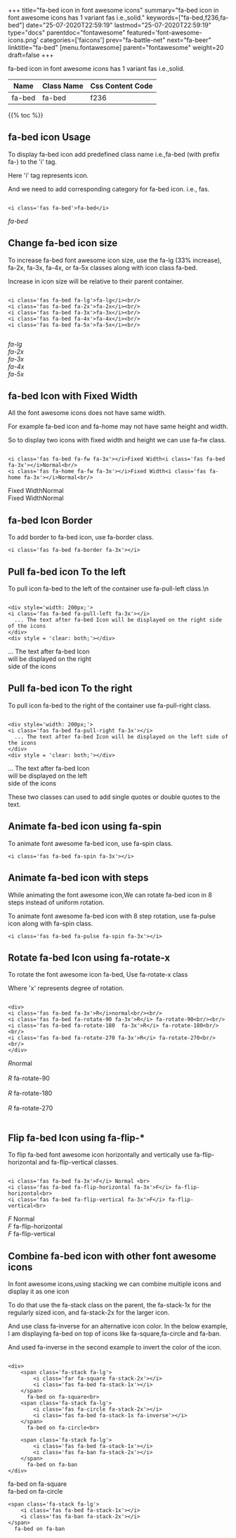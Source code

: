 +++
title="fa-bed icon in font awesome icons"
summary="fa-bed icon in font awesome icons has 1 variant fas i.e.,solid."
keywords=["fa-bed,f236,fa-bed"]
date="25-07-2020T22:59:19"
lastmod="25-07-2020T22:59:19"
type="docs"
parentdoc="fontawesome"
featured='font-awesome-icons.png'
categories=['faicons']
prev="fa-battle-net"
next="fa-beer"
linktitle="fa-bed"
[menu.fontawesome]
parent="fontawesome"
weight=20
draft=false
+++


fa-bed icon in font awesome icons has 1 variant fas i.e.,solid.

<div class='table-responsive'><table class='table'><thead><tr><th>Name</th><th>Class Name</th><th>Css Content Code</th></tr></thead><tbody><tr><td>fa-bed</td><td>fa-bed</td><td>f236</td></tr></tbody></table></div>


{{% toc %}}


## fa-bed icon Usage

To display fa-bed icon add predefined class name i.e.,fa-bed (with prefix fa-) to the 'i' tag.

Here 'i' tag represents icon.

And we need to add corresponding category for fa-bed icon. i.e., fas.


```

<i class='fas fa-bed'>fa-bed</i>
```

<i class='fas fa-bed'>fa-bed</i>




## Change fa-bed icon size
To increase fa-bed font awesome icon size, use the fa-lg (33% increase), fa-2x, fa-3x, fa-4x, or fa-5x classes along with icon class fa-bed.

Increase in icon size will be relative to their parent container. 

```

<i class='fas fa-bed fa-lg'>fa-lg</i><br/>
<i class='fas fa-bed fa-2x'>fa-2x</i><br/>
<i class='fas fa-bed fa-3x'>fa-3x</i><br/>
<i class='fas fa-bed fa-4x'>fa-4x</i><br/>
<i class='fas fa-bed fa-5x'>fa-5x</i><br/>
            
```

<i class='fas fa-bed fa-lg'>fa-lg</i><br/>
<i class='fas fa-bed fa-2x'>fa-2x</i><br/>
<i class='fas fa-bed fa-3x'>fa-3x</i><br/>
<i class='fas fa-bed fa-4x'>fa-4x</i><br/>
<i class='fas fa-bed fa-5x'>fa-5x</i><br/>
            



## fa-bed Icon with Fixed Width 

All the font awesome icons does not have same width.

For example fa-bed icon and fa-home may not have same height and width.

So to display two icons with fixed width and height we can use fa-fw class.


```

<i class='fas fa-bed fa-fw fa-3x'></i>Fixed Width<i class='fas fa-bed fa-3x'></i>Normal<br/>
<i class='fas fa-home fa-fw fa-3x'></i>Fixed Width<i class='fas fa-home fa-3x'></i>Normal<br/>
```

<i class='fas fa-bed fa-fw fa-3x'></i>Fixed Width<i class='fas fa-bed fa-3x'></i>Normal<br/>
<i class='fas fa-home fa-fw fa-3x'></i>Fixed Width<i class='fas fa-home fa-3x'></i>Normal<br/>



## fa-bed Icon Border 

To add border to fa-bed icon, use fa-border class.


```
<i class='fas fa-bed fa-border fa-3x'></i>

```
<i class='fas fa-bed fa-border fa-3x'></i>





## Pull fa-bed icon To the left

To pull icon fa-bed to the left of the container use fa-pull-left class.\n

```

<div style='width: 200px;'>
<i class='fas fa-bed fa-pull-left fa-3x'></i>
  ... The text after fa-bed Icon will be displayed on the right side of the icons
</div>
<div style = 'clear: both;'></div>
```

<div style='width: 200px;'>
<i class='fas fa-bed fa-pull-left fa-3x'></i>
  ... The text after fa-bed Icon will be displayed on the right side of the icons
</div>
<div style = 'clear: both;'></div>




## Pull fa-bed icon To the right
To pull icon fa-bed to the right of the container use fa-pull-right class.

```

<div style='width: 200px;'>
<i class='fas fa-bed fa-pull-right fa-3x'></i>
  ... The text after fa-bed Icon will be displayed on the left side of the icons
</div>
<div style = 'clear: both;'></div>
```

<div style='width: 200px;'>
<i class='fas fa-bed fa-pull-right fa-3x'></i>
  ... The text after fa-bed Icon will be displayed on the left side of the icons
</div>
<div style = 'clear: both;'></div>

These two classes can used to add single quotes or double quotes to the text.


## Animate fa-bed icon using fa-spin
To animate font awesome fa-bed icon, use fa-spin class.

```
<i class='fas fa-bed fa-spin fa-3x'></i>
```
<i class='fas fa-bed fa-spin fa-3x'></i>




## Animate fa-bed icon with steps
While animating the font awesome icon,We can rotate fa-bed icon in 8 steps instead of uniform rotation.

To animate font awesome fa-bed icon with 8 step rotation, use fa-pulse icon along with fa-spin class.


```
<i class='fas fa-bed fa-pulse fa-spin fa-3x'></i>

```
<i class='fas fa-bed fa-pulse fa-spin fa-3x'></i>





## Rotate fa-bed Icon using fa-rotate-x
To rotate the font awesome icon fa-bed, Use fa-rotate-x class

Where 'x' represents degree of rotation.


```

<div>
<i class='fas fa-bed fa-3x'>R</i>normal<br/><br/>
<i class='fas fa-bed fa-rotate-90 fa-3x'>R</i> fa-rotate-90<br/><br/> 
<i class='fas fa-bed fa-rotate-180  fa-3x'>R</i> fa-rotate-180<br/><br/> 
<i class='fas fa-bed fa-rotate-270 fa-3x'>R</i> fa-rotate-270<br/><br/>
</div>
```

<div>
<i class='fas fa-bed fa-3x'>R</i>normal<br/><br/>
<i class='fas fa-bed fa-rotate-90 fa-3x'>R</i> fa-rotate-90<br/><br/> 
<i class='fas fa-bed fa-rotate-180  fa-3x'>R</i> fa-rotate-180<br/><br/> 
<i class='fas fa-bed fa-rotate-270 fa-3x'>R</i> fa-rotate-270<br/><br/>
</div>




## Flip fa-bed Icon using fa-flip-*
To flip fa-bed font awesome icon horizontally and vertically use fa-flip-horizontal and fa-flip-vertical classes. 

```

<i class='fas fa-bed fa-3x'>F</i> Normal <br>
<i class='fas fa-bed fa-flip-horizontal fa-3x'>F</i> fa-flip-horizontal<br>
<i class='fas fa-bed fa-flip-vertical fa-3x'>F</i> fa-flip-vertical<br>
```

<i class='fas fa-bed fa-3x'>F</i> Normal <br>
<i class='fas fa-bed fa-flip-horizontal fa-3x'>F</i> fa-flip-horizontal<br>
<i class='fas fa-bed fa-flip-vertical fa-3x'>F</i> fa-flip-vertical<br>




## Combine fa-bed icon with other font awesome icons
In font awesome icons,using stacking we can combine multiple icons and display it as one icon 

To do that use the fa-stack class on the parent, the fa-stack-1x for the regularly sized icon, and fa-stack-2x for the larger icon.

And use class fa-inverse for an alternative icon color. 
In the below example, I am displaying fa-bed on top of icons like fa-square,fa-circle and fa-ban.

And used fa-inverse in the second example to invert the color of the icon.

```

<div>
    <span class='fa-stack fa-lg'>
        <i class='far fa-square fa-stack-2x'></i>
        <i class='fas fa-bed fa-stack-1x'></i>
    </span>
      fa-bed on fa-square<br>
    <span class='fa-stack fa-lg'>
        <i class='fas fa-circle fa-stack-2x'></i>
        <i class='fas fa-bed fa-stack-1x fa-inverse'></i>
    </span>
      fa-bed on fa-circle<br>

    <span class='fa-stack fa-lg'>
        <i class='fas fa-bed fa-stack-1x'></i>
        <i class='fas fa-ban fa-stack-2x'></i>
    </span>
      fa-bed on fa-ban
</div>
```

<div>
    <span class='fa-stack fa-lg'>
        <i class='far fa-square fa-stack-2x'></i>
        <i class='fas fa-bed fa-stack-1x'></i>
    </span>
      fa-bed on fa-square<br>
    <span class='fa-stack fa-lg'>
        <i class='fas fa-circle fa-stack-2x'></i>
        <i class='fas fa-bed fa-stack-1x fa-inverse'></i>
    </span>
      fa-bed on fa-circle<br>

    <span class='fa-stack fa-lg'>
        <i class='fas fa-bed fa-stack-1x'></i>
        <i class='fas fa-ban fa-stack-2x'></i>
    </span>
      fa-bed on fa-ban
</div>






